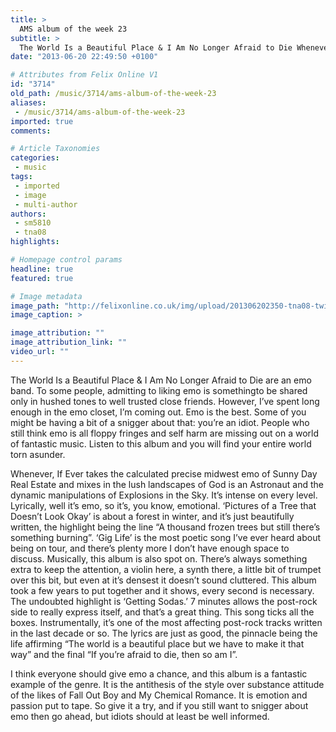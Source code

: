 ```yaml
---
title: >
  AMS album of the week 23
subtitle: >
  The World Is a Beautiful Place & I Am No Longer Afraid to Die Whenever, If Ever
date: "2013-06-20 22:49:50 +0100"

# Attributes from Felix Online V1
id: "3714"
old_path: /music/3714/ams-album-of-the-week-23
aliases:
 - /music/3714/ams-album-of-the-week-23
imported: true
comments:

# Article Taxonomies
categories:
 - music
tags:
 - imported
 - image
 - multi-author
authors:
 - sm5810
 - tna08
highlights:

# Homepage control params
headline: true
featured: true

# Image metadata
image_path: "http://felixonline.co.uk/img/upload/201306202350-tna08-twia.jpg"
image_caption: >

image_attribution: ""
image_attribution_link: ""
video_url: ""
---
```


The World Is a Beautiful Place & I Am No Longer Afraid to Die are an emo band. To some people, admitting to liking emo is somethingto be shared only in hushed tones to well trusted close friends. However, I’ve spent long enough in the emo closet, I’m coming out. Emo is the best. Some of you might be having a bit of a snigger about that: you’re an idiot. People who still think emo is all floppy fringes and self harm are missing out on a world of fantastic music. Listen to this album and you will find your entire world torn asunder.

Whenever, If Ever takes the calculated precise midwest emo of Sunny Day Real Estate and mixes in the lush landscapes of God is an Astronaut and the dynamic manipulations of Explosions in the Sky. It’s intense on every level. Lyrically, well it’s emo, so it’s, you know, emotional. ‘Pictures of a Tree that Doesn’t Look Okay’ is about a forest in winter, and it’s just beautifully written, the highlight being the line “A thousand frozen trees but still there’s something burning”. ‘Gig Life’ is the most poetic song I’ve ever heard about being on tour, and there’s plenty more I don’t have enough space to discuss. Musically, this album is also spot on. There’s always something extra to keep the attention, a violin here, a synth there, a little bit of trumpet over this bit, but even at it’s densest it doesn’t sound cluttered. This album took a few years to put together and it shows, every second is necessary. The undoubted highlight is ‘Getting Sodas.’ 7 minutes allows the post-rock side to really express itself, and that’s a great thing. This song ticks all the boxes. Instrumentally, it’s one of the most affecting post-rock tracks written in the last decade or so. The lyrics are just as good, the pinnacle being the life affirming “The world is a beautiful place but we have to make it that way” and the final “If you’re afraid to die, then so am I”.

I think everyone should give emo a chance, and this album is a fantastic example of the genre. It is the antithesis of the style over substance attitude of the likes of Fall Out Boy and My Chemical Romance. It is emotion and passion put to tape. So give it a try, and if you still want to snigger about emo then go ahead, but idiots should at least be well informed.
